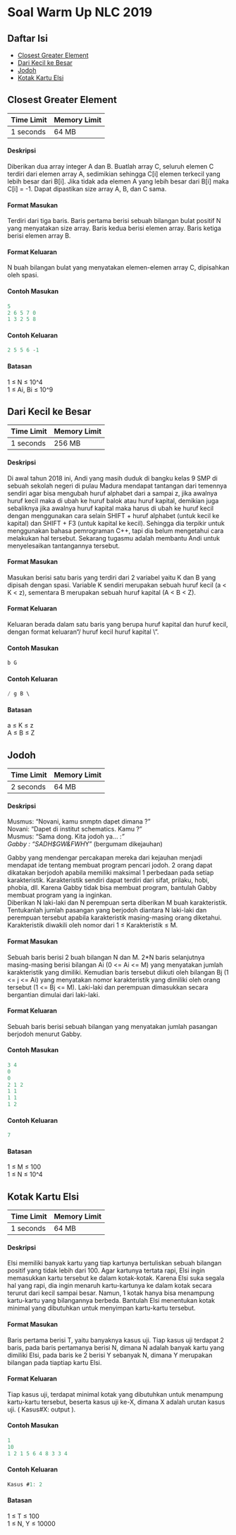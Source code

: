 # Soal Warm Up NLC 2019
## Daftar Isi
- [Closest Greater Element](#closest-greater-element)
- [Dari Kecil ke Besar](#dari-kecil-ke-besar)
- [Jodoh](#jodoh)
- [Kotak Kartu Elsi](#kotak-kartu-elsi)

## Closest Greater Element 
| Time Limit | Memory Limit |
|---|:---|
| 1 seconds	| 64 MB |

#### Deskripsi 
Diberikan dua array integer A dan B. Buatlah array C, seluruh elemen C terdiri dari elemen array A, sedimikian sehingga C[i] elemen terkecil yang lebih besar dari B[i]. Jika tidak ada elemen A yang lebih besar dari B[i] maka C[i] = -1. Dapat dipastikan size array A, B, dan C sama. 
 
#### Format Masukan 
Terdiri dari tiga baris. Baris pertama berisi sebuah bilangan bulat positif N yang menyatakan size array. Baris kedua berisi elemen array. Baris ketiga berisi elemen array B. 
 
#### Format Keluaran 
N buah bilangan bulat yang menyatakan elemen-elemen array C, dipisahkan oleh spasi. 
 
#### Contoh Masukan 
```c
5 
2 6 5 7 0 
1 3 2 5 8 
```

#### Contoh Keluaran 
```c
2 5 5 6 -1 
```
 
#### Batasan 
1 ≤ N ≤ 10^4 \
1 ≤ Ai, Bi ≤ 10^9 

## Dari Kecil ke Besar 
| Time Limit | Memory Limit |
|---|:---|
| 1 seconds	| 256 MB |

#### Deskripsi 
Di awal tahun 2018 ini, Andi yang masih duduk di bangku kelas 9 SMP di sebuah sekolah negeri di pulau Madura mendapat tantangan dari temennya sendiri agar bisa mengubah huruf alphabet dari a sampai z, jika awalnya huruf kecil maka  di ubah ke huruf balok atau huruf kapital, demikian juga sebaliknya jika awalnya huruf kapital maka harus di ubah ke huruf kecil dengan menggunakan cara selain SHIFT + huruf alphabet (untuk kecil ke kapital) dan SHIFT + F3 (untuk kapital ke kecil). Sehingga dia terpikir untuk menggunakan bahasa pemrograman C++, tapi dia belum mengetahui cara melakukan hal tersebut. Sekarang tugasmu adalah membantu Andi untuk menyelesaikan tantangannya tersebut. 
 
#### Format Masukan 
Masukan berisi satu baris yang terdiri dari 2 variabel yaitu K dan B yang dipisah dengan spasi. Variable K sendiri merupakan sebuah huruf kecil (a < K  < z), sementara B merupakan sebuah huruf kapital (A < B  < Z). 
 
#### Format Keluaran 
Keluaran berada dalam satu baris yang berupa huruf kapital dan huruf kecil, dengan format keluaran“/ huruf kecil huruf kapital \”. 

#### Contoh Masukan 
```c
b G 
```
 
#### Contoh Keluaran 
```c
/ g B \ 
```
 
#### Batasan 
a ≤ K  ≤ z \
A ≤ B  ≤ Z 

## Jodoh 
| Time Limit | Memory Limit |
|---|:---|
| 2 seconds	| 64 MB |

#### Deskripsi 
Musmus: “Novani, kamu snmptn dapet dimana ?” \
Novani: “Dapet di institut schematics. Kamu ?” \
Musmus: “Sama dong. Kita jodoh ya… :*” \
Gabby : “SADH$GW&FWH*Y” (bergumam dikejauhan) 
 
Gabby yang mendengar percakapan mereka dari kejauhan menjadi mendapat ide tentang membuat program pencari jodoh. 2 orang dapat dikatakan berjodoh apabila memiliki maksimal 1 perbedaan pada setiap karakteristik. Karakteristik sendiri dapat terdiri dari sifat, prilaku, hobi, phobia, dll. Karena Gabby tidak bisa membuat program, bantulah Gabby membuat program yang ia inginkan. \
Diberikan N laki-laki dan N perempuan serta diberikan M buah karakteristik. Tentukanlah jumlah pasangan yang berjodoh diantara N laki-laki dan perempuan tersebut apabila karakteristik masing-masing orang diketahui. Karakteristik diwakili oleh nomor dari 1 ≤ Karakteristik ≤ M. 
 
#### Format Masukan 
Sebuah baris berisi 2 buah bilangan N dan M. 2*N baris selanjutnya masing-masing berisi bilangan Ai (0 <= Ai <= M) yang menyatakan jumlah karakteristik yang dimiliki. Kemudian baris tersebut diikuti oleh bilangan Bj (1 <= j <= Ai) yang menyatakan nomor karakteristik yang dimiliki oleh orang tersebut (1 <= Bj <= M). Laki-laki dan perempuan dimasukkan secara bergantian dimulai dari laki-laki. 
 
#### Format Keluaran 
Sebuah baris berisi sebuah bilangan yang menyatakan jumlah pasangan berjodoh menurut Gabby. 
 
#### Contoh Masukan 
```c
3 4 
0 
0 
2 1 2 
1 1 
1 1 
1 2
```
 
#### Contoh Keluaran 
```c
7 
```
 
#### Batasan 
1 ≤ M ≤ 100 \
1 ≤ N ≤ 10^4 

## Kotak Kartu Elsi  
| Time Limit | Memory Limit |
|---|:---|
| 1 seconds	| 64 MB |

#### Deskripsi 
Elsi memiliki banyak kartu yang tiap kartunya bertuliskan sebuah bilangan positif yang tidak lebih dari 100. Agar kartunya tertata rapi, Elsi ingin memasukkan kartu tersebut ke dalam kotak-kotak. Karena Elsi suka segala hal yang rapi, dia ingin menaruh kartu-kartunya ke dalam kotak secara terurut dari kecil sampai besar. Namun, 1 kotak hanya bisa menampung kartu-kartu yang bilangannya berbeda. Bantulah Elsi menentukan kotak minimal yang dibutuhkan untuk menyimpan kartu-kartu tersebut. 
 
#### Format Masukan 
Baris pertama berisi T, yaitu banyaknya kasus uji. Tiap kasus uji terdapat 2 baris, pada baris pertamanya berisi N, dimana N adalah banyak kartu yang dimiliki Elsi, pada baris ke 2 berisi Y sebanyak N, dimana Y merupakan bilangan pada tiaptiap kartu Elsi. 
 
#### Format Keluaran 
Tiap kasus uji, terdapat minimal kotak yang dibutuhkan untuk menampung kartu-kartu tersebut, beserta kasus uji ke-X, dimana X adalah urutan kasus uji. ( Kasus#X: output ). 

#### Contoh Masukan 
```c
1 
10 
1 2 1 5 6 4 8 3 3 4 
```

#### Contoh Keluaran 
```c
Kasus #1: 2 
```

#### Batasan 
1 ≤ T ≤ 100 \
1 ≤ N, Y ≤ 10000 
